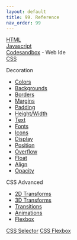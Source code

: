 ```yaml
---
layout: default
title: 99. Reference
nav_order: 99
---
```

[HTML](https://www.w3schools.com/tags/default.asp)  
[Javascript](https://www.w3schools.com/js/default.asp)  
[Codesandbox](https://codesandbox.io/) - Web Ide    
[CSS](https://www.w3schools.com/css/css_syntax.asp)  

Decoration
- [Colors](https://www.w3schools.com/css/css_colors.asp)
- [Backgrounds](https://www.w3schools.com/css/css_background.asp)
- [Borders](https://www.w3schools.com/css/css_border.asp)
- [Margins](https://www.w3schools.com/css/css_margin.asp)
- [Padding](https://www.w3schools.com/css/css_padding.asp)
- [Height/Width](https://www.w3schools.com/css/css_dimension.asp)
- [Text](https://www.w3schools.com/css/css_text.asp)
- [Fonts](https://www.w3schools.com/css/css_font.asp)
- [Icons](https://www.w3schools.com/css/css_icons.asp)
- [Display](https://www.w3schools.com/css/css_display_visibility.asp)
- [Position](https://www.w3schools.com/css/css_positioning.asp)
- [Overflow](https://www.w3schools.com/css/css_overflow.asp)
- [Float](https://www.w3schools.com/css/css_float.asp)
- [Align](https://www.w3schools.com/css/css_align.asp)
- [Opacity](https://www.w3schools.com/css/css_image_transparency.asp)  

CSS Advanced
- [2D Transforms](https://www.w3schools.com/css/css3_2dtransforms.asp)
- [3D Transforms](https://www.w3schools.com/css/css3_3dtransforms.asp)
- [Transitions](https://www.w3schools.com/css/css3_transitions.asp)
- [Animations](https://www.w3schools.com/css/css3_animations.asp)
- [Flexbox](https://www.w3schools.com/css/css3_flexbox.asp)  

[CSS Selector](https://flukeout.github.io/)
[CSS Flexbox](https://flexboxfroggy.com/#ko)

